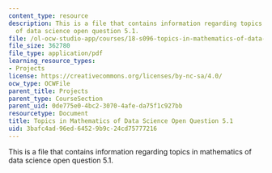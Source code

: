 ```yaml
---
content_type: resource
description: This is a file that contains information regarding topics in mathematics
  of data science open question 5.1.
file: /ol-ocw-studio-app/courses/18-s096-topics-in-mathematics-of-data-science-fall-2015/3bafc4ad96ed64529b9c24cd75777216_MIT18_S096F15_Open5.1.pdf
file_size: 362780
file_type: application/pdf
learning_resource_types:
- Projects
license: https://creativecommons.org/licenses/by-nc-sa/4.0/
ocw_type: OCWFile
parent_title: Projects
parent_type: CourseSection
parent_uid: 0de775e0-4bc2-3070-4afe-da75f1c927bb
resourcetype: Document
title: Topics in Mathematics of Data Science Open Question 5.1
uid: 3bafc4ad-96ed-6452-9b9c-24cd75777216
---
```

This is a file that contains information regarding topics in mathematics of data science open question 5.1.
